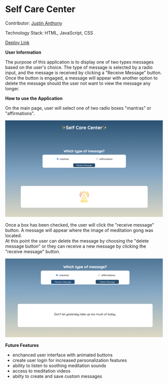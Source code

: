 # Self Care Center

Contributor: [Justin Anthony](https://github.com/justincanthony)

Technology Stack: HTML, JavaScript, CSS

[Deploy Link](https://justincanthony.github.io/self-care-center/)

__User Information__

The purpose of this application is to display one of two types messages based on the user's choice. The type of message is selected by a radio input, and the message is received by clicking a "Receive Message" button. Once the button is engaged, a message will appear with another option to delete the message should the user not want to view the message any longer.

__How to use the Application__

On the main page, user will select one of two radio boxes "mantras" or "affirmations".

![Main Page](https://github.com/justincanthony/self-care-center/blob/main/readme-imgs/self-care-main-page.png)

Once a box has been checked, the user will click the "receive message" button. 
A message will appear where the image of meditation gong was located.  
At this point the user can delete the message by choosing the "delete message button"
or they can receive a new message by clicking the "receive message" button.  

![Message View](https://github.com/justincanthony/self-care-center/blob/main/readme-imgs/self-care-message.png)

__Future Features__

- enchanced user interface with animated buttons
- create user login for increased personalization features
- ability to listen to soothing meditation sounds
- access to meditation videos
- abilty to create and save custom messages
